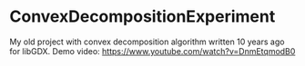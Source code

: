 # ConvexDecompositionExperiment
My old project with convex decomposition algorithm written 10 years ago for libGDX.
Demo video: https://www.youtube.com/watch?v=DnmEtqmodB0
